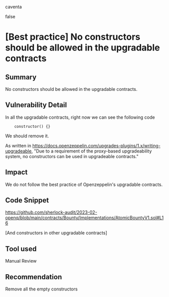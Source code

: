 caventa

false

# [Best practice] No constructors should be allowed in the upgradable contracts

## Summary
No constructors should be allowed in the upgradable contracts.

## Vulnerability Detail
In all the upgradable contracts, right now we can see the following code

```solidity
    constructor() {}
```    

We should remove it. 

As written in https://docs.openzeppelin.com/upgrades-plugins/1.x/writing-upgradeable, "Due to a requirement of the proxy-based upgradeability system, no constructors can be used in upgradeable contracts."

## Impact
We do not follow the best practice of Openzeppelin's upgradable contracts.

## Code Snippet
https://github.com/sherlock-audit/2023-02-openq/blob/main/contracts/Bounty/Implementations/AtomicBountyV1.sol#L16

[And constructors in other upgradable contracts]

## Tool used
Manual Review

## Recommendation
Remove all the empty constructors